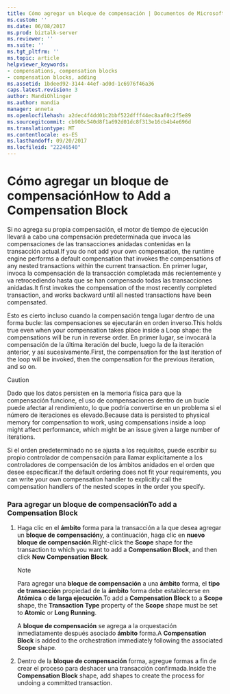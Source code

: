 ```yaml
---
title: Cómo agregar un bloque de compensación | Documentos de Microsoft
ms.custom: ''
ms.date: 06/08/2017
ms.prod: biztalk-server
ms.reviewer: ''
ms.suite: ''
ms.tgt_pltfrm: ''
ms.topic: article
helpviewer_keywords:
- compensations, compensation blocks
- compensation blocks, adding
ms.assetid: 1bdeed92-3144-44ef-ad0d-1c6976f46a36
caps.latest.revision: 3
author: MandiOhlinger
ms.author: mandia
manager: anneta
ms.openlocfilehash: a2dec4f4dd01c2bbf522dfff44ec8aaf0c2f5e89
ms.sourcegitcommit: cb908c540d8f1a692d01dc8f313e16cb4b4e696d
ms.translationtype: MT
ms.contentlocale: es-ES
ms.lasthandoff: 09/20/2017
ms.locfileid: "22246540"
---
```

# <a name="how-to-add-a-compensation-block"></a><span data-ttu-id="21fd9-102">Cómo agregar un bloque de compensación</span><span class="sxs-lookup"><span data-stu-id="21fd9-102">How to Add a Compensation Block</span></span>
<span data-ttu-id="21fd9-103">Si no agrega su propia compensación, el motor de tiempo de ejecución llevará a cabo una compensación predeterminada que invoca las compensaciones de las transacciones anidadas contenidas en la transacción actual.</span><span class="sxs-lookup"><span data-stu-id="21fd9-103">If you do not add your own compensation, the runtime engine performs a default compensation that invokes the compensations of any nested transactions within the current transaction.</span></span> <span data-ttu-id="21fd9-104">En primer lugar, invoca la compensación de la transacción completada más recientemente y va retrocediendo hasta que se han compensado todas las transacciones anidadas.</span><span class="sxs-lookup"><span data-stu-id="21fd9-104">It first invokes the compensation of the most recently completed transaction, and works backward until all nested transactions have been compensated.</span></span>  
  
 <span data-ttu-id="21fd9-105">Esto es cierto incluso cuando la compensación tenga lugar dentro de una forma bucle: las compensaciones se ejecutarán en orden inverso.</span><span class="sxs-lookup"><span data-stu-id="21fd9-105">This holds true even when your compensation takes place inside a Loop shape: the compensations will be run in reverse order.</span></span> <span data-ttu-id="21fd9-106">En primer lugar, se invocará la compensación de la última iteración del bucle, luego la de la iteración anterior, y así sucesivamente.</span><span class="sxs-lookup"><span data-stu-id="21fd9-106">First, the compensation for the last iteration of the loop will be invoked, then the compensation for the previous iteration, and so on.</span></span>  
  
> [!CAUTION]
>  <span data-ttu-id="21fd9-107">Dado que los datos persisten en la memoria física para que la compensación funcione, el uso de compensaciones dentro de un bucle puede afectar al rendimiento, lo que podría convertirse en un problema si el número de iteraciones es elevado.</span><span class="sxs-lookup"><span data-stu-id="21fd9-107">Because data is persisted to physical memory for compensation to work, using compensations inside a loop might affect performance, which might be an issue given a large number of iterations.</span></span>  
  
 <span data-ttu-id="21fd9-108">Si el orden predeterminado no se ajusta a los requisitos, puede escribir su propio controlador de compensación para llamar explícitamente a los controladores de compensación de los ámbitos anidados en el orden que desee especificar.</span><span class="sxs-lookup"><span data-stu-id="21fd9-108">If the default ordering does not fit your requirements, you can write your own compensation handler to explicitly call the compensation handlers of the nested scopes in the order you specify.</span></span>  
  
### <a name="to-add-a-compensation-block"></a><span data-ttu-id="21fd9-109">Para agregar un bloque de compensación</span><span class="sxs-lookup"><span data-stu-id="21fd9-109">To add a Compensation Block</span></span>  
  
1.  <span data-ttu-id="21fd9-110">Haga clic en el **ámbito** forma para la transacción a la que desea agregar un **bloque de compensación**y, a continuación, haga clic en **nuevo bloque de compensación**.</span><span class="sxs-lookup"><span data-stu-id="21fd9-110">Right-click the **Scope** shape for the transaction to which you want to add a **Compensation Block**, and then click **New Compensation Block**.</span></span>  
  
    > [!NOTE]
    >  <span data-ttu-id="21fd9-111">Para agregar una **bloque de compensación** a una **ámbito** forma, el **tipo de transacción** propiedad de la **ámbito** forma debe establecerse en **Atómica** o **de larga ejecución**.</span><span class="sxs-lookup"><span data-stu-id="21fd9-111">To add a **Compensation Block** to a **Scope** shape, the **Transaction Type** property of the **Scope** shape must be set to **Atomic** or **Long Running**.</span></span>  
  
     <span data-ttu-id="21fd9-112">A **bloque de compensación** se agrega a la orquestación inmediatamente después asociado **ámbito** forma.</span><span class="sxs-lookup"><span data-stu-id="21fd9-112">A **Compensation Block** is added to the orchestration immediately following the associated **Scope** shape.</span></span>  
  
2.  <span data-ttu-id="21fd9-113">Dentro de la **bloque de compensación** forma, agregue formas a fin de crear el proceso para deshacer una transacción confirmada.</span><span class="sxs-lookup"><span data-stu-id="21fd9-113">Inside the **Compensation Block** shape, add shapes to create the process for undoing a committed transaction.</span></span>